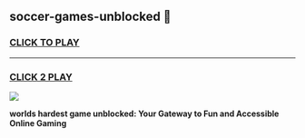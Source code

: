 
## soccer-games-unblocked 👋
<h3>
<a href="https://premium.freeplayer.one?title=soccer-games-unblocked&ref=14F">CLICK TO PLAY</a></h3>
<hr>

<h3>
<a href="https://premium.freeplayer.one?title=soccer-games-unblocked&ref=14F">CLICK 2 PLAY</a>
  
</h3>

<a href="https://premium.freeplayer.one?title=soccer-games-unblocked&ref=12F/"><img src="https://clearcache.store/games.png"></a>


**worlds hardest game unblocked: Your Gateway to Fun and Accessible Online Gaming**
